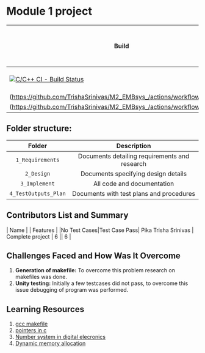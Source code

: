 # Module 1 project

Build | Code Quality | Unity | [Git Inspector](using github.io option)
------|----------|-------|--------------
[![C/C++ CI - Build Status](https://github.com/TrishaSrinivas/M2_EMBsys_/actions/workflows/c%20CI.yml/badge.svg)](https://github.com/TrishaSrinivas/M2_EMBsys_/actions/workflows/c%20CI.yml) | [![Code Quality - Static Code - Cppcheck](https://github.com/TrishaSrinivas/M2_EMBsys_/actions/workflows/cppcheck.yml/badge.svg)(https://github.com/TrishaSrinivas/M2_EMBsys_/actions/workflows/cppcheck.yml) [![CodeQuality Dynamic Code Analysis Valgrind](https://github.com/TrishaSrinivas/M2_EMBsys_/actions/workflows/code%20q%20dynamic.yml/badge.svg)](https://github.com/TrishaSrinivas/M2_EMBsys_/actions/workflows/code%20q%20dynamic.yml) [![CI-Coverage](https://github.com/TrishaSrinivas/M2_EMBsys_/actions/workflows/gcov.yml/badge.svg)]
(https://github.com/TrishaSrinivas/M2_EMBsys_/actions/workflows/gcov.yml)| [![Unit Testing - Unity](https://github.com/TrishaSrinivas/M2_EMBsys_/actions/workflows/unity.yml/badge.svg)]
(https://github.com/TrishaSrinivas/M2_EMBsys_/actions/workflows/unity.yml) | [![Contribution Check - Git Inspector](https://github.com/TrishaSrinivas/M2_EMBsys_/actions/workflows/gitinspector.yml/badge.svg)](https://github.com/TrishaSrinivas/M2_EMBsys_/actions/workflows/gitinspector.yml)

## Folder structure:

| Folder | Description |
| :---: | :---: |
| `1_Requirements` | Documents detailing requirements and research |
| `2_Design` | Documents specifying design details |
| `3_Implement` | All code and documentation |
| `4_TestOutputs_Plan` | Documents with test plans and procedures |

## Contributors List and Summary

|  Name   |           |    Features    |   |No Test Cases|Test Case Pass|
 Pika Trisha Srinivas | Complete project   | 6          || 6     |
    

## Challenges Faced and How Was It Overcome

1. **Generation of makefile:** To overcome this problem research on makefiles was done.
2. **Unity testing:** Initially a few testcases did not pass, to overcome this issue debugging of program was performed.

## Learning Resources
1. [gcc makefile](https://www3.ntu.edu.sg/home/ehchua/programming/cpp/gcc_make.html#zz-2.1)
2. [pointers in c](https://www.freecodecamp.org/news/pointers-in-c-are-not-as-difficult-as-you-think/)
3. [Number system in digital elecronics](https://learnabout-electronics.org/Digital/dig11.php)
4. [Dynamic memory allocation](https://www.programiz.com/c-programming/c-dynamic-memory-allocation)

